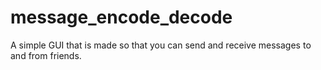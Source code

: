 # message_encode_decode
A simple GUI that is made so that you can send and receive messages to and from friends.
